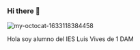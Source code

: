 ### Hi there 👋


![my-octocat-1633118384458](https://user-images.githubusercontent.com/90860972/139239502-9963f36f-4c4d-4490-8a1a-10c4cce05b1f.png)


Hola soy alumno del IES Luis Vives de 1 DAM


<!--
**AlvaroMingoCastillo/AlvaroMingoCastillo** is a ✨ _special_ ✨ repository because its `README.md` (this file) appears on your GitHub profile.

Here are some ideas to get you started:

- 🔭 I’m currently working on ...
- 🌱 I’m currently learning ...
- 👯 I’m looking to collaborate on ...
- 🤔 I’m looking for help with ...
- 💬 Ask me about ...
- 📫 How to reach me: ...
- 😄 Pronouns: ...
- ⚡ Fun fact: ...
-->
